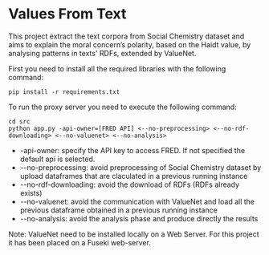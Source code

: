 <h1>Values From Text</h1>


This project extract the text corpora from Social Chemistry dataset and aims to explain the moral concern’s polarity, based on the Haidt value, by analysing patterns in texts' RDFs, extended by ValueNet.<br>


First you need to install all the required libraries with the following command:<br>
```console
pip install -r requirements.txt
```

To run the proxy server you need to execute the following command: <br>
```shell
cd src
python app.py -api-owner=[FRED API] <--no-preprocessing> <--no-rdf-downloading> <--no-valuenet> <--no-analysis>
```
<ul>
  <li>-api-owner: specify the API key to access FRED. If not specified the default api is selected.</li>
  <li>--no-preprocessing: avoid preprocessing of Social Chemistry dataset by upload dataframes that are claculated in a previous running instance</li>
  <li>--no-rdf-downloading: avoid the download of RDFs (RDFs already exists) </li>
  <li>--no-valuenet: avoid the communication with ValueNet and load all the previous dataframe obtained in a previous running instance</li>
  <li>--no-analysis: avoid the analysis phase and produce directly the results</li>
</ul>

Note: ValueNet need to be installed locally on a Web Server. For this project it has been placed on a Fuseki web-server.
